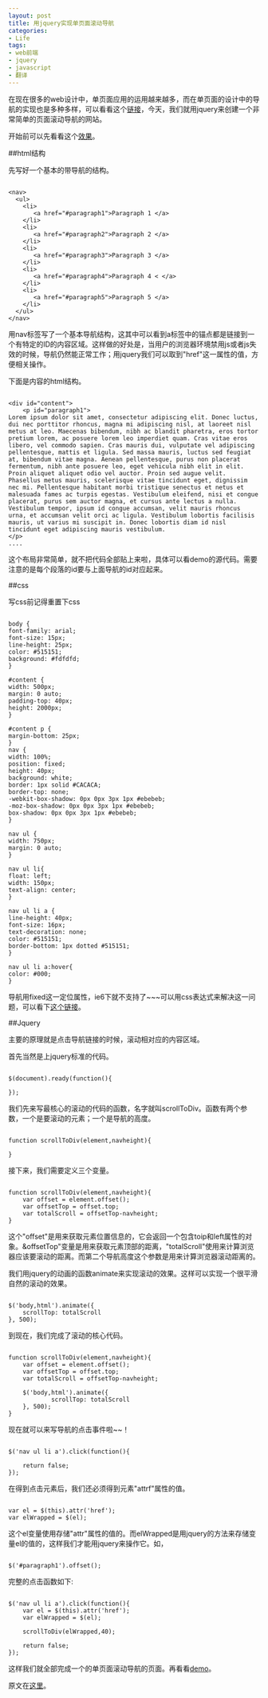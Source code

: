 ```yaml
---
layout: post
title: 用jquery实现单页面滚动导航
categories:
- Life
tags:
- web前端
- jquery
- javascript
- 翻译
---
```


在现在很多的web设计中，单页面应用的运用越来越多，而在单页面的设计中的导航的实现也是多种多样，可以看看这个[链接](http://www.jay-han.com/2012/03/20/8-plugins-tutorials-to-create-unique-presentational-scrolling-website/)，今天，我们就用jquery来创建一个非常简单的页面滚动导航的网站。

开始前可以先看看这个[效果](http://jsfiddle.net/janily/tUFtR/)。

##html结构

先写好一个基本的带导航的结构。
<pre><code>
&lt;nav&gt;
  &lt;ul&gt;
    &lt;li&gt;
	   &lt;a href="#paragraph1"&gt;Paragraph 1 &lt;/a&gt;
	&lt;/li&gt; 
	&lt;li&gt;
	   &lt;a href="#paragraph2"&gt;Paragraph 2 &lt;/a&gt;
	&lt;/li&gt; 
	&lt;li&gt;
	   &lt;a href="#paragraph3"&gt;Paragraph 3 &lt;/a&gt;
	&lt;/li&gt;
	&lt;li>
       &lt;a href="#paragraph4"&gt;Paragraph 4 &lt; &lt;/a&gt;
	&lt;/li&gt;
	&lt;li&gt;
	   &lt;a href="#paragraph5"&gt;Paragraph 5 &lt;/a&gt;
	&lt;/li&gt;
  &lt;/ul&gt;
&lt;/nav&gt;
</code></pre>

用nav标签写了一个基本导航结构，这其中可以看到a标签中的锚点都是链接到一个有特定的ID的内容区域。这样做的好处是，当用户的浏览器环境禁用js或者js失效的时候，导航仍然能正常工作；用jquery我们可以取到&quot;href&quot;这一属性的值，方便相关操作。

下面是内容的html结构。
<pre><code>
&lt;div id=&quot;content&quot;&gt;
	&lt;p id=&quot;paragraph1&quot;&gt;
Lorem ipsum dolor sit amet, consectetur adipiscing elit. Donec luctus, dui nec porttitor rhoncus, magna mi adipiscing nisl, at laoreet nisl metus at leo. Maecenas bibendum, nibh ac blandit pharetra, eros tortor pretium lorem, ac posuere lorem leo imperdiet quam. Cras vitae eros libero, vel commodo sapien. Cras mauris dui, vulputate vel adipiscing pellentesque, mattis et ligula. Sed massa mauris, luctus sed feugiat at, bibendum vitae magna. Aenean pellentesque, purus non placerat fermentum, nibh ante posuere leo, eget vehicula nibh elit in elit. Proin aliquet aliquet odio vel auctor. Proin sed augue velit. Phasellus metus mauris, scelerisque vitae tincidunt eget, dignissim nec mi. Pellentesque habitant morbi tristique senectus et netus et malesuada fames ac turpis egestas. Vestibulum eleifend, nisi et congue placerat, purus sem auctor magna, et cursus ante lectus a nulla. Vestibulum tempor, ipsum id congue accumsan, velit mauris rhoncus urna, et accumsan velit orci ac ligula. Vestibulum lobortis facilisis mauris, ut varius mi suscipit in. Donec lobortis diam id nisl tincidunt eget adipiscing mauris vestibulum.
&lt;/p&gt;
....
</code></pre>

这个布局非常简单，就不把代码全部贴上来啦，具体可以看demo的源代码。需要注意的是每个段落的id要与上面导航的id对应起来。

##css

写css前记得重置下css

<pre><code>
body {
font-family: arial;
font-size: 15px;
line-height: 25px;
color: #515151;
background: #fdfdfd;
}
 
#content {
width: 500px;
margin: 0 auto;
padding-top: 40px;
height: 2000px;
}
 
#content p {
margin-bottom: 25px;
}
nav {
width: 100%;
position: fixed;
height: 40px;
background: white;
border: 1px solid #CACACA;
border-top: none;
-webkit-box-shadow: 0px 0px 3px 1px #ebebeb;
-moz-box-shadow: 0px 0px 3px 1px #ebebeb;
box-shadow: 0px 0px 3px 1px #ebebeb;
}
 
nav ul {
width: 750px;
margin: 0 auto;
}
 
nav ul li{
float: left;
width: 150px;
text-align: center;
}
 
nav ul li a {
line-height: 40px;
font-size: 16px;
text-decoration: none;
color: #515151;
border-bottom: 1px dotted #515151;
}
 
nav ul li a:hover{
color: #000;
}
</code></pre>

导航用fixed这一定位属性，ie6下就不支持了~~~可以用css表达式来解决这一问题，可以看下[这个链接](http://www.alloyteam.com/2012/06/five-lines-of-code-perfect-solution-flashing-problem-from-ie6-to-the-chrome-browser-the-position-fixed/)。

##Jquery

主要的原理就是点击导航链接的时候，滚动相对应的内容区域。

首先当然是上jquery标准的代码。

<pre><code>
$(document).ready(function(){
 
});
</code></pre>

我们先来写最核心的滚动的代码的函数，名字就叫scrollToDiv。函数有两个参数，一个是要滚动的元素；一个是导航的高度。
<pre><code>
function scrollToDiv(element,navheight){
 
}
</code></pre>

接下来，我们需要定义三个变量。

<pre><code>
function scrollToDiv(element,navheight){
    var offset = element.offset();
    var offsetTop = offset.top;
    var totalScroll = offsetTop-navheight;
}
</code></pre>

这个&quot;offset&quot;是用来获取元素位置信息的，它会返回一个包含toip和left属性的对象。&offsetTop&quot;变量是用来获取元素顶部的距离，&quot;totalScroll&quot;使用来计算浏览器应该要滚动的距离。而第二个导航高度这个参数是用来计算浏览器滚动距离的。

我们用jquery的动画的函数animate来实现滚动的效果。这样可以实现一个很平滑自然的滚动的效果。

<pre><code>
$('body,html').animate({
    scrollTop: totalScroll
}, 500);
</code></pre>

到现在，我们完成了滚动的核心代码。
<pre><code>
function scrollToDiv(element,navheight){
    var offset = element.offset();
    var offsetTop = offset.top;
    var totalScroll = offsetTop-navheight;
     
    $('body,html').animate({
            scrollTop: totalScroll
    }, 500);
}
</code></pre>

现在就可以来写导航的点击事件啦~~！

<pre><code>
$('nav ul li a').click(function(){
 
    return false;
});
</code></pre>

在得到点击元素后，我们还必须得到元素&quot;attrf&quot;属性的值。

<pre><code>
var el = $(this).attr('href');
var elWrapped = $(el);
</code></pre>

这个el变量使用存储&quot;attr&quot;属性的值的。而elWrapped是用jquery的方法来存储变量el的值的，这样我们才能用jquery来操作它。如，

<pre><code>
$('#paragraph1').offset();
</code></pre>

完整的点击函数如下:
<pre><code>
$('nav ul li a').click(function(){
    var el = $(this).attr('href');
    var elWrapped = $(el);
     
    scrollToDiv(elWrapped,40);
     
    return false;
});
</code></pre>

这样我们就全部完成一个的单页面滚动导航的页面。再看看[demo](http://jsfiddle.net/janily/tUFtR/)。

原文在[这里](http://speckyboy.com/2012/03/07/scroll-to-internal-link-with-jquery/)。
